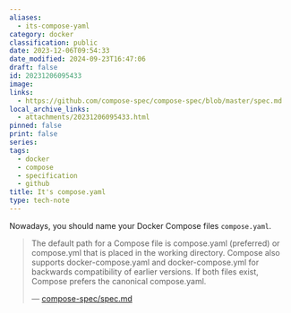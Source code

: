 ```yaml
---
aliases:
  - its-compose-yaml
category: docker
classification: public
date: 2023-12-06T09:54:33
date_modified: 2024-09-23T16:47:06
draft: false
id: 20231206095433
image: 
links:
  - https://github.com/compose-spec/compose-spec/blob/master/spec.md
local_archive_links:
  - attachments/20231206095433.html
pinned: false
print: false
series: 
tags:
  - docker
  - compose
  - specification
  - github
title: It's compose.yaml
type: tech-note
---
```


Nowadays, you should name your Docker Compose files `compose.yaml`.

> The default path for a Compose file is compose.yaml (preferred) or compose.yml that is placed in the working directory. Compose also supports docker-compose.yaml and docker-compose.yml for backwards compatibility of earlier versions. If both files exist, Compose prefers the canonical compose.yaml.
>
> — [compose-spec/spec.md](https://github.com/compose-spec/compose-spec/blob/master/spec.md)

